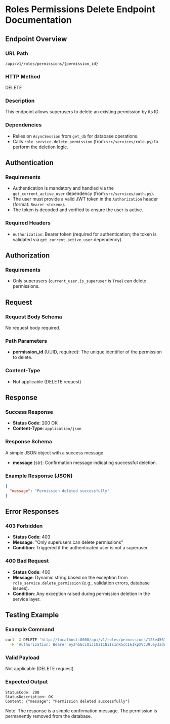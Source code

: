 # Roles Permissions Delete Endpoint Documentation

## Endpoint Overview

### URL Path
`/api/v1/roles/permissions/{permission_id}`

### HTTP Method
DELETE

### Description
This endpoint allows superusers to delete an existing permission by its ID.

### Dependencies
- Relies on `AsyncSession` from `get_db` for database operations.
- Calls `role_service.delete_permission` (from `src/services/role.py`) to perform the deletion logic.

## Authentication

### Requirements
- Authentication is mandatory and handled via the `get_current_active_user` dependency (from `src/services/auth.py`).
- The user must provide a valid JWT token in the `Authorization` header (format: `Bearer <token>`).
- The token is decoded and verified to ensure the user is active.

### Required Headers
- `Authorization`: Bearer token (required for authentication; the token is validated via `get_current_active_user` dependency).

## Authorization

### Requirements
- Only superusers (`current_user.is_superuser` is `True`) can delete permissions.

## Request

### Request Body Schema
No request body required.

### Path Parameters
- **permission_id** (UUID, required): The unique identifier of the permission to delete.

### Content-Type
- Not applicable (DELETE request)

## Response

### Success Response
- **Status Code**: 200 OK
- **Content-Type**: `application/json`

### Response Schema
A simple JSON object with a success message.

- **message** (str): Confirmation message indicating successful deletion.

### Example Response (JSON)
```json
{
  "message": "Permission deleted successfully"
}
```

## Error Responses

### 403 Forbidden
- **Status Code**: 403
- **Message**: "Only superusers can delete permissions"
- **Condition**: Triggered if the authenticated user is not a superuser.

### 400 Bad Request
- **Status Code**: 400
- **Message**: Dynamic string based on the exception from `role_service.delete_permission` (e.g., validation errors, database issues).
- **Condition**: Any exception raised during permission deletion in the service layer.

## Testing Example

### Example Command
```bash
curl -X DELETE 'http://localhost:8000/api/v1/roles/permissions/123e4567-e89b-12d3-a456-426614174000' \
  -H 'Authorization: Bearer eyJhbGciOiJIUzI1NiIsInR5cCI6IkpXVCJ9.eyJzdWIiOiJhZG1pbiIsImV4cCI6MTc1ODg3MDc4OH0.GrXDnxCPAYJxm3rG33_0bP3hMJXTu5FX68uHHF1WV1I'
```

### Valid Payload
Not applicable (DELETE request)

### Expected Output
```
StatusCode: 200
StatusDescription: OK
Content: {"message": "Permission deleted successfully"}
```

Note: The response is a simple confirmation message. The permission is permanently removed from the database.